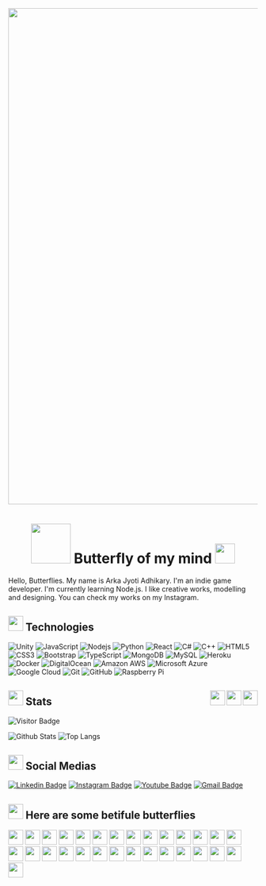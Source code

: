 <div class="container">
	<img src="https://media.giphy.com/media/Vn5t5UhLoqByw/giphy.gif" width="1000px">
    	<h1 align="center"><img src="https://media.giphy.com/media/88jkqdNPMSXJv8OLcy/giphy.gif" width="80px"> Butterfly of my mind 
	<img src="https://media.giphy.com/media/RH8445m162t13Gadzf/giphy.gif" width="40px"></h1>
</div>
Hello, Butterflies.
	My name is Arka Jyoti Adhikary. I'm an indie game developer. I'm currently learning Node.js. I like creative works, modelling and designing.
You can check my works on my Instagram.

  
## <img src="https://media.giphy.com/media/mEggiKAI8llUpjgFKE/giphy.gif" width="30px"> Technologies      

![Unity](https://img.shields.io/badge/-Unity%20-C51A4A?style=flat-square&logo=unity)
![JavaScript](https://img.shields.io/badge/-JavaScript-black?style=flat-square&logo=javascript)
![Nodejs](https://img.shields.io/badge/-Nodejs-black?style=flat-square&logo=Node.js)
![Python](https://img.shields.io/badge/-Python-black?style=flat-square&logo=Python)
![React](https://img.shields.io/badge/-React-black?style=flat-square&logo=react)
![C#](https://img.shields.io/badge/-C#-black?style=flat-square&logo=c#)
![C++](https://img.shields.io/badge/-C++-00599C?style=flat-square&logo=c)
![HTML5](https://img.shields.io/badge/-HTML5-E34F26?style=flat-square&logo=html5&logoColor=white)
![CSS3](https://img.shields.io/badge/-CSS3-1572B6?style=flat-square&logo=css3)
![Bootstrap](https://img.shields.io/badge/-Bootstrap-563D7C?style=flat-square&logo=bootstrap)
![TypeScript](https://img.shields.io/badge/-TypeScript-007ACC?style=flat-square&logo=typescript)
![MongoDB](https://img.shields.io/badge/-MongoDB-black?style=flat-square&logo=mongodb)
![MySQL](https://img.shields.io/badge/-MySQL-black?style=flat-square&logo=mysql)
![Heroku](https://img.shields.io/badge/-Heroku-430098?style=flat-square&logo=heroku)
![Docker](https://img.shields.io/badge/-Docker-black?style=flat-square&logo=docker)
![DigitalOcean](https://img.shields.io/badge/-Digital%20Ocean-darkblue?style=flat-square&logo=digitalocean)
![Amazon AWS](https://img.shields.io/badge/Amazon%20AWS-232F3E?style=flat-square&logo=amazon-aws)
![Microsoft Azure](https://img.shields.io/badge/Microsoft%20Azure-232F7E?style=flat-square&logo=microsoft-azure)
![Google Cloud](https://img.shields.io/badge/Google%20Cloud-black?style=flat-square&logo=google-cloud)
![Git](https://img.shields.io/badge/-Git-black?style=flat-square&logo=git)
![GitHub](https://img.shields.io/badge/-GitHub-181717?style=flat-square&logo=github)
![Raspberry Pi](https://img.shields.io/badge/-Raspberry%20Pi-C51A4A?style=flat-square&logo=raspberry-pi)



## <img src="https://media.giphy.com/media/J5q3QN5lHoEmAXQUXi/giphy.gif" width="30px"> Stats <img src="https://media.giphy.com/media/ZdaBPJhsR0SPfkkScu/giphy.gif" width="30px" align ="right"><img src="https://media.giphy.com/media/J5q3QN5lHoEmAXQUXi/giphy.gif" width="30px" align ="right"><img src="https://media.giphy.com/media/mEggiKAI8llUpjgFKE/giphy.gif" width="30px" align ="right">

![Visitor Badge](https://visitor-badge.laobi.icu/badge?page_id=arkajyotiadhikary)

![Github Stats](https://github-readme-stats.vercel.app/api?username=arkajyotiadhikary&count_private=true&show_icons=true&include_all_commits=true)
![Top Langs](https://github-readme-stats.vercel.app/api/top-langs/?username=arkajyotiadhikary&hide=TeX&layout=compact)


## <img src="https://media.giphy.com/media/ZdaBPJhsR0SPfkkScu/giphy.gif" width="30px"> Social Medias

[![Linkedin Badge](https://img.shields.io/badge/-arkajyotiadhikary-blue?style=flat-square&logo=Linkedin&logoColor=white&link=https://www.linkedin.com/in/arka-jyoti-a-5332b6196/)](https://www.linkedin.com/in/arka-jyoti-a-5332b6196/)
[![Instagram Badge](https://img.shields.io/badge/-butterflyofmymind-purple?style=flat-square&logo=instagram&logoColor=white&link=https://instagram.com/arkajyotiadhikary/)](https://instagram.com/arkajyotiadhikary)
[![Youtube Badge](https://img.shields.io/badge/-arkajyotiadhikary-black?style=flat-square&logo=youtube&logoColor=white&link=https://www.youtube.com/channel/UCL9N71eL8rPLL11G_jkWFEw)](https://www.youtube.com/channel/UCL9N71eL8rPLL11G_jkWFEw)
[![Gmail Badge](https://img.shields.io/badge/-arkajyotiadhikary15@gmail.com-c14438?style=flat-square&logo=Gmail&logoColor=white&link=arkajyotiadhikary15@gmail@gmail.com)](mailto:arkajyotiadhikary15@gmail@gmail.com)

## <img src="https://media.giphy.com/media/1n8aD5ARVdyTICCyae/giphy.gif" width="30px"> Here are some betifule butterflies 

<div>
	<img src="https://media.giphy.com/media/ZdaBPJhsR0SPfkkScu/giphy.gif" width="30px">
	<img src="https://media.giphy.com/media/J5q3QN5lHoEmAXQUXi/giphy.gif" width="30px">
	<img src="https://media.giphy.com/media/mEggiKAI8llUpjgFKE/giphy.gif" width="30px">
	<img src="https://media.giphy.com/media/1Agjcd6wcRQeorkdHZ/giphy.gif" width="30px">
	<img src="https://media.giphy.com/media/Bo1CaIykcQIWA/giphy.gif" width="30px">
	<img src="https://media.giphy.com/media/S5PPHRtCZAvtj0pAXG/giphy.gif" width="30px">
	<img src="https://media.giphy.com/media/S5PPHRtCZAvtj0pAXG/giphy.gif" width="30px">
	<img src="https://media.giphy.com/media/JTUUx90VKS8c2FThu1/giphy.gif" width="30px">
	<img src="https://media.giphy.com/media/ZdaBPJhsR0SPfkkScu/giphy.gif" width="30px">
	<img src="https://media.giphy.com/media/fV2p7fsd3G4qyOSPcU/giphy.gif" width="30px">
	<img src="https://media.giphy.com/media/Pn7TZffipFcFeLKbWA/giphy.gif" width="30px">
	<img src="https://media.giphy.com/media/LODja4X9Ld96zjFlxH/giphy.gif" width="30px">
	<img src="https://media.giphy.com/media/S5PPHRtCZAvtj0pAXG/giphy.gif" width="30px">
	<img src="https://media.giphy.com/media/XGh9NYkzJXBzvpaWOY/giphy.gif" width="30px">
	<img src="https://media.giphy.com/media/fWr5viYTzcwhtcr3EV/giphy.gif" width="30px">
	<img src="https://media.giphy.com/media/RJQHBKEBYBlSwoJGRC/giphy.gif" width="30px">
	<img src="https://media.giphy.com/media/TLb2Fi1urmSX56dCGf/giphy.gif" width="30px">
	<img src="https://media.giphy.com/media/j2voWHXKXE2SjSPArj/giphy.gif" width="30px">
	<img src="https://media.giphy.com/media/UowB1aIjUUzYkW3Ubb/giphy.gif" width="30px">
	<img src="https://media.giphy.com/media/j2voWHXKXE2SjSPArj/giphy.gif" width="30px">
	<img src="https://media.giphy.com/media/UowB1aIjUUzYkW3Ubb/giphy.gif" width="30px">
	<img src="https://media.giphy.com/media/1n8aD5ARVdyTICCyae/giphy.gif" width="30px">
	<img src="https://media.giphy.com/media/MdGEoGADUhvkB3Ybie/giphy.gif" width="30px">
	<img src="https://media.giphy.com/media/Td3cvykFXaE4vGSNdv/giphy.gif" width="30px">
	<img src="https://media.giphy.com/media/xUA7b6CN3JlaPWexYA/giphy.gif" width="30px">
	<img src="https://media.giphy.com/media/QgWWPGmstylEY/giphy.gif" width="30px">
	<img src="https://media.giphy.com/media/jxPNeo1EKg3m0/giphy.gif" width="30px">
	<img src="https://media.giphy.com/media/12pzWhhXfl7WUg/giphy.gif" width="30px">
	<img src="https://media.giphy.com/media/huUB3QEzqLkEe6raDa/giphy.gif" width="30px">
</div>
